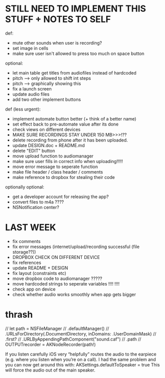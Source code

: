 # STILL NEED TO IMPLEMENT THIS STUFF + NOTES TO SELF

def:
 - mute other sounds when user is recording?
 - set image in cells
 - make sure user isn't allowed to press too much on space button

optional:
 - let main table get titles from audiofiles instead of hardcoded
 - pitch —> only allowed to shift int steps
 - pitch —> graphically showing this
 - fix a launch screen
 - update audio files
 - add two other implement buttons


def (less urgent):
 - implement automate button better (+ think of a better name)
 - set effect back to pre-automate value after its done
 - check views on different devices
 - MAKE SURE RECORDINGS STAY UNDER 150 MB>>>!??
 - delete recording from phone after it has been uploaded.
 - update DESIGN.doc + README.md
 - delete "EDIT" button
 - move upload function to audiomanager
 - make sure user fills in correct info when uploading!!!!!
 - move error message to seperate function
 - make file header / class header / comments
 - make reference to dropbox for stealing their code

optionally optional:
 - get a developer account for releasing the app?
 - convert files to m4a ????
 - NSNotification center?

# LAST WEEK
 - fix comments
 - fix error messages (internet/upload/recording successful (file storage??))
 - DROPBOX CHECK ON DIFFERENT DEVICE
 - fix references
 - update README + DESIGN
 - fix layout (constraints etc)
 - move dropbox code to audiomanager ?????
 - move hardcoded strings to seperate variables !!!! !!!!
 - check app on device
 - check whether audio works smoothly when app gets bigger


# thrash

//        let path = NSFileManager
//            .defaultManager()
//            .URLsForDirectory(.DocumentDirectory, inDomains: .UserDomainMask)
//            .first?
//            .URLByAppendingPathComponent("sound.caf")
//            .path
//        OUTPUTrecorder = AKNodeRecorder(path!)


If you listen carefully iOS very “helpfully” routes the audio to the earpiece (e.g. where you listen when you’re on a call).
I had the same problem and you can now get around this with:
AKSettings.defaultToSpeaker  = true
This will force the audio out of the main speaker. 

